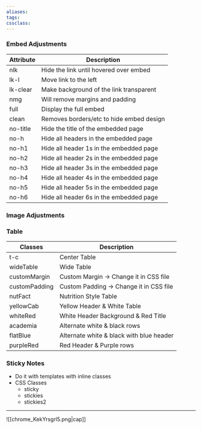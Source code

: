 ```yaml
---
aliases:
tags: 
cssclass:  
---
```


### Embed Adjustments
| Attribute | Description                              |
|-----------|------------------------------------------|
| nlk       | Hide the link until hovered over embed   |
| lk-l      | Move link to the left                    |
| lk-clear  | Make background of the link transparent  |
| nmg       | Will remove margins and padding          |
| full      | Display the full embed                   |
| clean     | Removes borders/etc to hide embed design |
| no-title | Hide the title of the embedded page     |
| no-h     | Hide all headers in the embedded page   |
| no-h1    | Hide all header 1s in the embedded page |
| no-h2    | Hide all header 2s in the embedded page |
| no-h3    | Hide all header 3s in the embedded page |
| no-h4    | Hide all header 4s in the embedded page |
| no-h5    | Hide all header 5s in the embedded page |
| no-h6    | Hide all header 6s in the embedded page |


### Image Adjustments


### Table 
| Classes       | Description                              |
| ------------- | ---------------------------------------- |
| t-c           | Center Table                             |
| wideTable     | Wide Table                               |
| customMargin  | Custom Margin → Change it in CSS file    |
| customPadding | Custom Padding → Change it in CSS file   |
| nutFact       | Nutrition Style Table                    |
| yellowCab     | Yellow Header & White Table              |
| whiteRed      | White Header Background & Red Title      |
| academia      | Alternate white & black rows             |
| flatBlue      | Alternate white & black with blue header |
| purpleRed    |  Red Header & Purple rows                                        |


### Sticky Notes
- Do it with templates with inline classes
- CSS Classes
	- sticky
	- stickies
	- stickies2

---


![[chrome_KekYrsgrl5.png|cap]]
